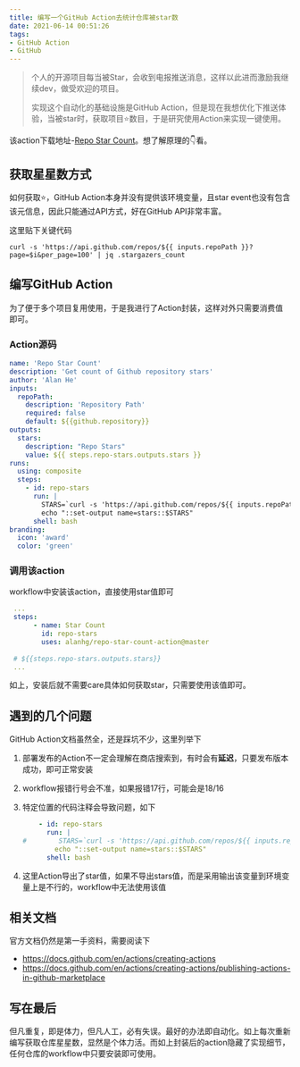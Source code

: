 ```yaml
---
title: 编写一个GitHub Action去统计仓库被star数
date: 2021-06-14 00:51:26
tags:
- GitHub Action
- GitHub
---
```


> 个人的开源项目每当被Star，会收到电报推送消息，这样以此进而激励我继续dev，做受欢迎的项目。
>
> 实现这个自动化的基础设施是GitHub Action，但是现在我想优化下推送体验，当被star时，获取项目:star:数目，于是研究使用Action来实现一键使用。

该action下载地址-[Repo Star Count](https://github.com/marketplace/actions/repo-star-count)。想了解原理的👇看。

## 获取星星数方式

如何获取:star:，GitHub Action本身并没有提供该环境变量，且star event也没有包含该元信息，因此只能通过API方式，好在GitHub API非常丰富。

这里贴下关键代码 

```shell
curl -s 'https://api.github.com/repos/${{ inputs.repoPath }}?page=$i&per_page=100' | jq .stargazers_count
```

## 编写GitHub Action

为了便于多个项目复用使用，于是我进行了Action封装，这样对外只需要消费值即可。

### Action源码

```yml
name: 'Repo Star Count'
description: 'Get count of Github repository stars'
author: 'Alan He'
inputs:
  repoPath:
    description: 'Repository Path'
    required: false
    default: ${{github.repository}}
outputs:
  stars:
    description: "Repo Stars"
    value: ${{ steps.repo-stars.outputs.stars }}
runs:
  using: composite
  steps:
    - id: repo-stars
      run: |
        STARS=`curl -s 'https://api.github.com/repos/${{ inputs.repoPath }}?page=$i&per_page=100' | jq .stargazers_count`
        echo "::set-output name=stars::$STARS"
      shell: bash
branding:
  icon: 'award'
  color: 'green'

```

### 调用该action

workflow中安装该action，直接使用star值即可

```yml
 ...
 steps:
      - name: Star Count
        id: repo-stars
        uses: alanhg/repo-star-count-action@master
       
 # ${{steps.repo-stars.outputs.stars}}      
 ...
```

如上，安装后就不需要care具体如何获取star，只需要使用该值即可。



## 遇到的几个问题

GitHub Action文档虽然全，还是踩坑不少，这里列举下

1. 部署发布的Action不一定会理解在商店搜索到，有时会有**延迟**，只要发布版本成功，即可正常安装

2. workflow报错行号会不准，如果报错17行，可能会是18/16

3. 特定位置的代码注释会导致问题，如下

   ```yaml
       - id: repo-stars
         run: |
   #        STARS=`curl -s 'https://api.github.com/repos/${{ inputs.repoPath }}?page=$i&per_page=100' | jq .stargazers_count`
           echo "::set-output name=stars::$STARS"
         shell: bash
   ```

4. 这里Action导出了star值，如果不导出stars值，而是采用输出该变量到环境变量上是不行的，workflow中无法使用该值



## 相关文档

官方文档仍然是第一手资料，需要阅读下

- https://docs.github.com/en/actions/creating-actions
- https://docs.github.com/en/actions/creating-actions/publishing-actions-in-github-marketplace

## 写在最后

但凡重复，即是体力，但凡人工，必有失误。最好的办法即自动化。如上每次重新编写获取仓库星星数，显然是个体力活。而如上封装后的action隐藏了实现细节，任何仓库的workflow中只要安装即可使用。



